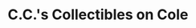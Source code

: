 ---
title: "C.C.'s Collectibles on Cole"
url: /enumclaw/c-c-s-collectibles-on-cole/
shop: Antiquitäten
---
